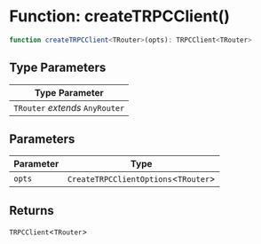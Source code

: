 # Function: createTRPCClient()

```ts
function createTRPCClient<TRouter>(opts): TRPCClient<TRouter>
```

## Type Parameters

| Type Parameter |
| ------ |
| `TRouter` *extends* `AnyRouter` |

## Parameters

| Parameter | Type |
| ------ | ------ |
| `opts` | `CreateTRPCClientOptions`\<`TRouter`\> |

## Returns

`TRPCClient`\<`TRouter`\>
